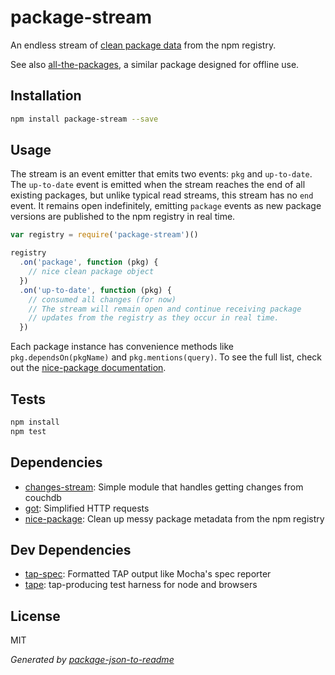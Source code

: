 # package-stream

An endless stream of [clean package data](http://npm.im/nice-package) from the npm registry.

See also [all-the-packages](https://github.com/zeke/all-the-packages), a similar
package designed for offline use.

## Installation

```sh
npm install package-stream --save
```

## Usage

The stream is an event emitter that emits two events: `pkg` and `up-to-date`.
The `up-to-date` event is emitted when the stream reaches the end of all
existing packages, but unlike typical read streams, this stream has no `end`
event. It remains open indefinitely, emitting `package` events as new package
versions are published to the npm registry in real time.

```js
var registry = require('package-stream')()

registry
  .on('package', function (pkg) {
    // nice clean package object
  })
  .on('up-to-date', function (pkg) {
    // consumed all changes (for now)
    // The stream will remain open and continue receiving package
    // updates from the registry as they occur in real time.
  })
```

Each package instance has convenience methods like `pkg.dependsOn(pkgName)`
and `pkg.mentions(query)`. To see the full list, check out the
[nice-package documentation](https://github.com/zeke/nice-package/blob/master/README.md#convenience-methods).

## Tests

```sh
npm install
npm test
```

## Dependencies

- [changes-stream](https://github.com/jcrugzz/changes-stream): Simple module that handles getting changes from couchdb
- [got](https://github.com/sindresorhus/got): Simplified HTTP requests
- [nice-package](https://github.com/zeke/nice-package): Clean up messy package metadata from the npm registry

## Dev Dependencies

- [tap-spec](https://github.com/scottcorgan/tap-spec): Formatted TAP output like Mocha's spec reporter
- [tape](https://github.com/substack/tape): tap-producing test harness for node and browsers
## License

MIT

_Generated by [package-json-to-readme](https://github.com/zeke/package-json-to-readme)_

